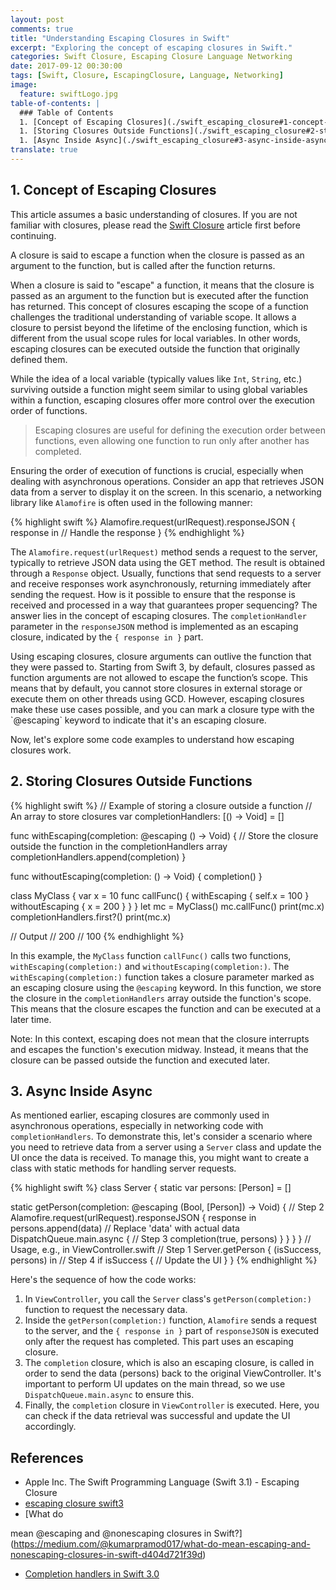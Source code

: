 ```yaml
---
layout: post
comments: true
title: "Understanding Escaping Closures in Swift"
excerpt: "Exploring the concept of escaping closures in Swift."
categories: Swift Closure, Escaping Closure Language Networking
date: 2017-09-12 00:30:00
tags: [Swift, Closure, EscapingClosure, Language, Networking]
image:
  feature: swiftLogo.jpg
table-of-contents: |
  ### Table of Contents
  1. [Concept of Escaping Closures](./swift_escaping_closure#1-concept-of-escaping-closures)
  1. [Storing Closures Outside Functions](./swift_escaping_closure#2-storing-closures-outside-functions)
  1. [Async Inside Async](./swift_escaping_closure#3-async-inside-async)
translate: true
---
```


## 1. Concept of Escaping Closures

This article assumes a basic understanding of closures. If you are not familiar with closures, please read the [Swift Closure](https://hcn1519.github.io/en/articles/2017-05/swift_closure) article first before continuing.

<div class="message">
  A closure is said to escape a function when the closure is passed as an argument to the function, but is called after the function returns.
</div>

When a closure is said to "escape" a function, it means that the closure is passed as an argument to the function but is executed after the function has returned. This concept of closures escaping the scope of a function challenges the traditional understanding of variable scope. It allows a closure to persist beyond the lifetime of the enclosing function, which is different from the usual scope rules for local variables. In other words, escaping closures can be executed outside the function that originally defined them.

While the idea of a local variable (typically values like `Int`, `String`, etc.) surviving outside a function might seem similar to using global variables within a function, escaping closures offer more control over the execution order of functions.

> Escaping closures are useful for defining the execution order between functions, even allowing one function to run only after another has completed.

Ensuring the order of execution of functions is crucial, especially when dealing with asynchronous operations. Consider an app that retrieves JSON data from a server to display it on the screen. In this scenario, a networking library like `Alamofire` is often used in the following manner:

{% highlight swift %}
Alamofire.request(urlRequest).responseJSON { response in
  // Handle the response
}
{% endhighlight %}

The `Alamofire.request(urlRequest)` method sends a request to the server, typically to retrieve JSON data using the GET method. The result is obtained through a `Response` object. Usually, functions that send requests to a server and receive responses work asynchronously, returning immediately after sending the request. How is it possible to ensure that the response is received and processed in a way that guarantees proper sequencing? The answer lies in the concept of escaping closures. The `completionHandler` parameter in the `responseJSON` method is implemented as an escaping closure, indicated by the `{ response in }` part.

<div class="message">
  Using escaping closures, closure arguments can outlive the function that they were passed to. Starting from Swift 3, by default, closures passed as function arguments are not allowed to escape the function’s scope. This means that by default, you cannot store closures in external storage or execute them on other threads using GCD. However, escaping closures make these use cases possible, and you can mark a closure type with the `@escaping` keyword to indicate that it's an escaping closure.
</div>

Now, let's explore some code examples to understand how escaping closures work.

## 2. Storing Closures Outside Functions

{% highlight swift %}
// Example of storing a closure outside a function
// An array to store closures
var completionHandlers: [() -> Void] = []

func withEscaping(completion: @escaping () -> Void) {
    // Store the closure outside the function in the completionHandlers array
    completionHandlers.append(completion)
}

func withoutEscaping(completion: () -> Void) {
    completion()
}

class MyClass {
    var x = 10
    func callFunc() {
        withEscaping { self.x = 100 }
        withoutEscaping { x = 200 }
    }
}
let mc = MyClass()
mc.callFunc()
print(mc.x)
completionHandlers.first?()
print(mc.x)

// Output
// 200
// 100
{% endhighlight %}

In this example, the `MyClass` function `callFunc()` calls two functions, `withEscaping(completion:)` and `withoutEscaping(completion:)`. The `withEscaping(completion:)` function takes a closure parameter marked as an escaping closure using the `@escaping` keyword. In this function, we store the closure in the `completionHandlers` array outside the function's scope. This means that the closure escapes the function and can be executed at a later time.

<div class="message">
  Note: In this context, escaping does not mean that the closure interrupts and escapes the function's execution midway. Instead, it means that the closure can be passed outside the function and executed later.
</div>

## 3. Async Inside Async

As mentioned earlier, escaping closures are commonly used in asynchronous operations, especially in networking code with `completionHandlers`. To demonstrate this, let's consider a scenario where you need to retrieve data from a server using a `Server` class and update the UI once the data is received. To manage this, you might want to create a class with static methods for handling server requests.

{% highlight swift %}
class Server {
  static var persons: [Person] = []

  static getPerson(completion: @escaping (Bool, [Person]) -> Void) {
      // Step 2
      Alamofire.request(urlRequest).responseJSON { response in
          persons.append(data) // Replace 'data' with actual data
          DispatchQueue.main.async {
              // Step 3
              completion(true, persons)
          }
      }
  }
}
// Usage, e.g., in ViewController.swift
// Step 1
Server.getPerson { (isSuccess, persons) in
  // Step 4
  if isSuccess {
      // Update the UI
  }
}
{% endhighlight %}

Here's the sequence of how the code works:

1. In `ViewController`, you call the `Server` class's `getPerson(completion:)` function to request the necessary data.
2. Inside the `getPerson(completion:)` function, `Alamofire` sends a request to the server, and the `{ response in }` part of `responseJSON` is executed only after the request has completed. This part uses an escaping closure.
3. The `completion` closure, which is also an escaping closure, is called in order to send the data (persons) back to the original ViewController. It's important to perform UI updates on the main thread, so we use `DispatchQueue.main.async` to ensure this.
4. Finally, the `completion` closure in `ViewController` is executed. Here, you can check if the data retrieval was successful and update the UI accordingly.

## References

* Apple Inc. The Swift Programming Language (Swift 3.1) - Escaping Closure
* [escaping closure swift3](https://learnappmaking.com/escaping-closures-swift-3/)
* [What do

 mean @escaping and @nonescaping closures in Swift?](https://medium.com/@kumarpramod017/what-do-mean-escaping-and-nonescaping-closures-in-swift-d404d721f39d)
* [Completion handlers in Swift 3.0](https://stackoverflow.com/questions/41745328/completion-handlers-in-swift-3-0)
